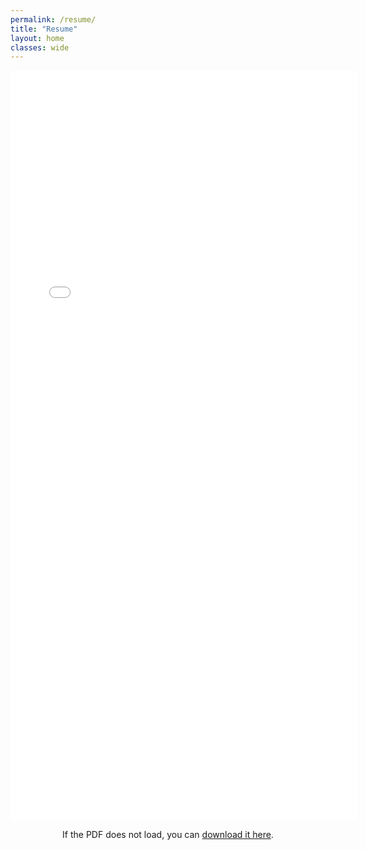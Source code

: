 ```yaml
---
permalink: /resume/
title: "Resume"
layout: home
classes: wide
---
```


<div style="text-align: center;">
  <iframe src="{{ site.baseurl }}/assets/resume.pdf" width="110%" height="1200px" style="border: none;"></iframe>
</div>

<p style="text-align: center;">
  If the PDF does not load, you can <a href="{{ site.baseurl }}/assets/resume.pdf" target="_blank">download it here</a>.
</p>
